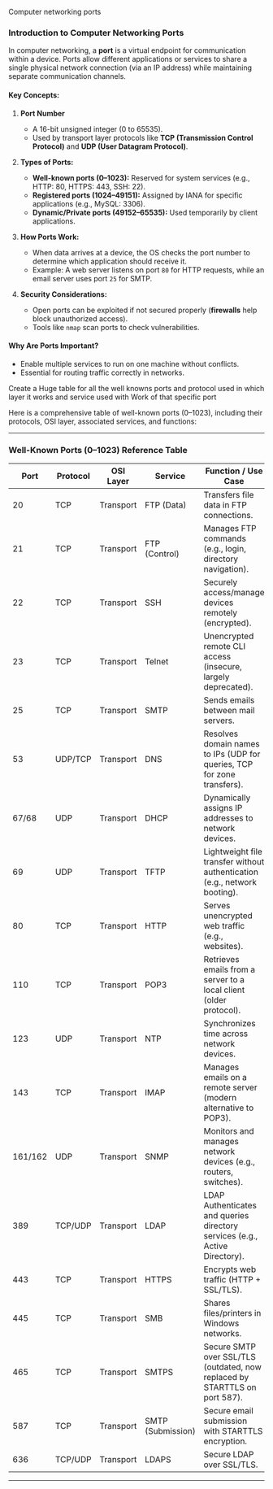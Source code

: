 Computer networking ports

 ### **Introduction to Computer Networking Ports**

In computer networking, a **port** is a virtual endpoint for communication within a device. Ports allow different applications or services to share a single physical network connection (via an IP address) while maintaining separate communication channels.

#### **Key Concepts:**
1. **Port Number**  
   - A 16-bit unsigned integer (0 to 65535).  
   - Used by transport layer protocols like **TCP (Transmission Control Protocol)** and **UDP (User Datagram Protocol)**.  

2. **Types of Ports:**  
   - **Well-known ports (0–1023):** Reserved for system services (e.g., HTTP: 80, HTTPS: 443, SSH: 22).  
   - **Registered ports (1024–49151):** Assigned by IANA for specific applications (e.g., MySQL: 3306).  
   - **Dynamic/Private ports (49152–65535):** Used temporarily by client applications.  

3. **How Ports Work:**  
   - When data arrives at a device, the OS checks the port number to determine which application should receive it.  
   - Example: A web server listens on port `80` for HTTP requests, while an email server uses port `25` for SMTP.

4. **Security Considerations:**  
   - Open ports can be exploited if not secured properly (**firewalls** help block unauthorized access).  
   - Tools like `nmap` scan ports to check vulnerabilities.

#### **Why Are Ports Important?**
- Enable multiple services to run on one machine without conflicts.  
- Essential for routing traffic correctly in networks.  

Create a Huge table for all the well knowns ports and protocol used in which layer it works and service used with Work of that specific port

 Here is a comprehensive table of well-known ports (0–1023), including their protocols, OSI layer, associated services, and functions:

---

### **Well-Known Ports (0–1023) Reference Table**  


| **Port** | **Protocol** | **OSI Layer** | **Service**       | **Function / Use Case**                                                                       |
| -------- | ------------ | ------------- | ----------------- | --------------------------------------------------------------------------------------------- |
| 20       | TCP          | Transport     | FTP (Data)        | Transfers file data in FTP connections.                                                       |
| 21       | TCP          | Transport     | FTP (Control)     | Manages FTP commands (e.g., login, directory navigation).                                     |
| 22       | TCP          | Transport     | SSH               | Securely access/manage devices remotely (encrypted).                                          |
| 23       | TCP          | Transport     | Telnet            | Unencrypted remote CLI access (insecure, largely deprecated).                                 |
| 25       | TCP          | Transport     | SMTP              | Sends emails between mail servers.                                                            |
| 53       | UDP/TCP      | Transport     | DNS               | Resolves domain names to IPs (UDP for queries, TCP for zone transfers).                       |
| 67/68    | UDP          | Transport     | DHCP              | Dynamically assigns IP addresses to network devices.                                          |
| 69       | UDP          | Transport     | TFTP              | Lightweight file transfer without authentication (e.g., network booting).                     |
| 80       | TCP          | Transport     | HTTP              | Serves unencrypted web traffic (e.g., websites).                                              |
| 110      | TCP          | Transport     | POP3              | Retrieves emails from a server to a local client (older protocol).                            |
| 123      | UDP          | Transport     | NTP               | Synchronizes time across network devices.                                                     |
| 143      | TCP          | Transport     | IMAP              | Manages emails on a remote server (modern alternative to POP3).                               |
| 161/162  | UDP          | Transport     | SNMP              | Monitors and manages network devices (e.g., routers, switches).                               |
| 389      | TCP/UDP      | Transport     | LDAP              | LDAP                   Authenticates and queries directory services (e.g., Active Directory). |
| 443      | TCP          | Transport     | HTTPS             | Encrypts web traffic (HTTP + SSL/TLS).                                                        |
| 445      | TCP          | Transport     | SMB               | Shares files/printers in Windows networks.                                                    |
| 465      | TCP          | Transport     | SMTPS             | Secure SMTP over SSL/TLS (outdated, now replaced by STARTTLS on port 587).                    |
| 587      | TCP          | Transport     | SMTP (Submission) | Secure email submission with STARTTLS encryption.                                             |
| 636      | TCP/UDP      | Transport     | LDAPS             | Secure LDAP over SSL/TLS.                                                                     |


---



 